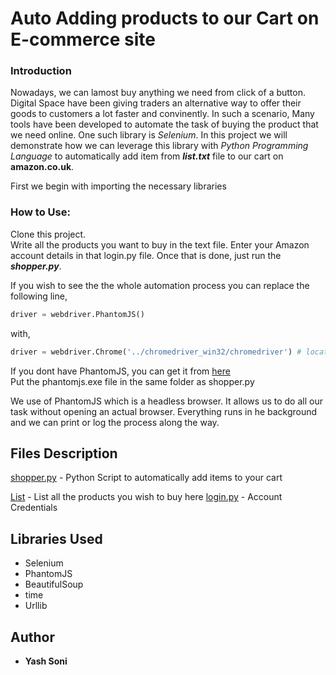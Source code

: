 # Auto Adding products to our Cart on E-commerce site
### Introduction
Nowadays, we can lamost buy anything we need from click of a button. Digital Space have been giving traders an alternative way to offer their goods to customers a lot faster and convinently. In such a scenario, Many tools have been developed to automate the task of buying the product that we need online. One such library is *Selenium*. In this project we will demonstrate how we can leverage this library with *Python Programming Language* to automatically add item from ***list.txt*** file to our cart on **amazon.co.uk**.

First we begin with importing the necessary libraries

### How to Use: </br>
Clone this project. </br>
Write all the products you want to buy in the text file. Enter your Amazon account details in that login.py file. Once that is done, just run the ***shopper.py***. 

If you wish to see the the whole automation process you can replace the following line,
```python
driver = webdriver.PhantomJS() 

```
with, 

```python
driver = webdriver.Chrome('../chromedriver_win32/chromedriver') # location of your selenium chrome driver.
```
If you dont have PhantomJS, you can get it from [here](http://phantomjs.org/download.html) </br>
Put the phantomjs.exe file in the same folder as shopper.py

We use of PhantomJS which is a headless browser. It allows us to do all our task without opening an actual browser. Everything runs in he background and we can print or log the process along the way. 

## Files Description
[shopper.py](https://github.com/ElToro13/ML-Python/blob/master/Data%20Mining/shopper.py) - Python Script to automatically add items to your cart

[List](https://github.com/ElToro13/ML-Python/blob/master/Data%20Mining/list.txt) - List all the products you wish to buy here
[login.py](https://github.com/ElToro13/ML-Python/blob/master/Data%20Mining/login.py) - Account Credentials

## Libraries Used

* Selenium
* PhantomJS
* BeautifulSoup
* time
* Urllib

## Author

* **Yash Soni**
